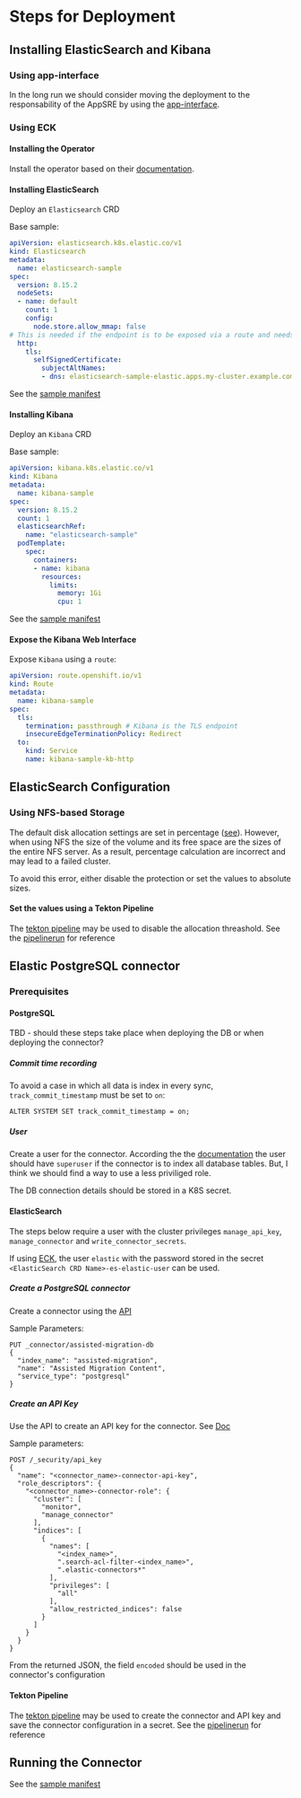 # Steps for Deployment

## Installing ElasticSearch and Kibana

### Using app-interface

In the long run we should consider moving the deployment to the responsability of the AppSRE by using the [app-interface](https://gitlab.cee.redhat.com/service/app-interface/).

### Using ECK

#### Installing the Operator

Install the operator based on their [documentation](https://www.elastic.co/guide/en/cloud-on-k8s/current/k8s-openshift.html).

#### Installing ElasticSearch

Deploy an `Elasticsearch` CRD

Base sample:
```yaml
apiVersion: elasticsearch.k8s.elastic.co/v1
kind: Elasticsearch
metadata:
  name: elasticsearch-sample
spec:
  version: 8.15.2
  nodeSets:
  - name: default
    count: 1
    config:
      node.store.allow_mmap: false
# This is needed if the endpoint is to be exposed via a route and needs to predict the route's name
  http:
    tls:
      selfSignedCertificate:
        subjectAltNames:
        - dns: elasticsearch-sample-elastic.apps.my-cluster.example.com
```

See the [sample manifest](./resources/elasticsearch.yml)

#### Installing Kibana
Deploy an `Kibana` CRD

Base sample:
```yaml
apiVersion: kibana.k8s.elastic.co/v1
kind: Kibana
metadata:
  name: kibana-sample
spec:
  version: 8.15.2
  count: 1
  elasticsearchRef:
    name: "elasticsearch-sample"
  podTemplate:
    spec:
      containers:
      - name: kibana
        resources:
          limits:
            memory: 1Gi
            cpu: 1
```

See the [sample manifest](./resources/kibana.yml)

#### Expose the Kibana Web Interface

Expose `Kibana` using a `route`:

```yaml
apiVersion: route.openshift.io/v1
kind: Route
metadata:
  name: kibana-sample
spec:
  tls:
    termination: passthrough # Kibana is the TLS endpoint
    insecureEdgeTerminationPolicy: Redirect
  to:
    kind: Service
    name: kibana-sample-kb-http
```

## ElasticSearch Configuration

### Using NFS-based Storage

The default disk allocation settings are set in percentage ([see](https://www.elastic.co/guide/en/elasticsearch/reference/current/modules-cluster.html#disk-based-shard-allocation)).
However, when using NFS the size of the volume and its free space are the sizes of the entire NFS server. As a result, percentage calculation are incorrect and may lead to a failed cluster.

To avoid this error, either disable the protection or set the values to absolute sizes.

#### Set the values using a Tekton Pipeline

The [tekton pipeline](./tekton/allocation-settings/allocation-settings-pipeline.yml) may be used to disable the allocation threashold.
See the [pipelinerun](./tekton/allocation-settings/allocation-settings-pipelinerun.yml) for reference

## Elastic PostgreSQL connector

### Prerequisites

#### PostgreSQL

TBD - should these steps take place when deploying the DB or when deploying the connector?

##### Commit time recording

To avoid a case in which all data is index in every sync, `track_commit_timestamp` must be set to `on`:
```
ALTER SYSTEM SET track_commit_timestamp = on;
```

##### User

Create a user for the connector.
According the the [documentation](https://www.elastic.co/guide/en/enterprise-search/current/postgresql-connector-client-tutorial.html#postgresql-connector-client-tutorial-postgresql-prerequisites) the user should have `superuser` if the connector is to index all database tables.
But, I think we should find a way to use a less priviliged role.

The DB connection details should be stored in a K8S secret.

#### ElasticSearch

The steps below require a user with the cluster privileges `manage_api_key`, `manage_connector` and `write_connector_secrets`.

If using [ECK](#using-eck), the user `elastic` with the password stored in the secret `<ElasticSearch CRD Name>-es-elastic-user` can be used.

##### Create a PostgreSQL connector

Create a connector using the [API](https://www.elastic.co/guide/en/elasticsearch/reference/8.15/create-connector-api.html)

Sample Parameters:
```
PUT _connector/assisted-migration-db
{
  "index_name": "assisted-migration",
  "name": "Assisted Migration Content",
  "service_type": "postgresql"
}
```

##### Create an API Key

Use the API to create an API key for the connector. See [Doc](https://www.elastic.co/guide/en/elasticsearch/reference/current/security-api-create-api-key.html)

Sample parameters:
```
POST /_security/api_key
{
  "name": "<connector_name>-connector-api-key",
  "role_descriptors": {
    "<connector_name>-connector-role": {
      "cluster": [
        "monitor",
        "manage_connector"
      ],
      "indices": [
        {
          "names": [
            "<index_name>",
            ".search-acl-filter-<index_name>",
            ".elastic-connectors*"
          ],
          "privileges": [
            "all"
          ],
          "allow_restricted_indices": false
        }
      ]
    }
  }
}
```

From the returned JSON, the field `encoded` should be used in the connector's configuration

#### Tekton Pipeline

The [tekton pipeline](./tekton/create-connector/pipeline.yml) may be used to create the connector and API key and save the connector configuration in a secret.
See the [pipelinerun](./tekton/create-connector/pipelinerun.yml) for reference

## Running the Connector

See the [sample manifest](./resources/connector-deployment.yml)